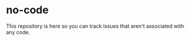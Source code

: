 no-code
=======

This repository is here so you can track issues that aren't associated with any code.
